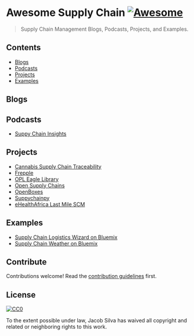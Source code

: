 # Awesome Supply Chain [![Awesome](https://cdn.rawgit.com/sindresorhus/awesome/d7305f38d29fed78fa85652e3a63e154dd8e8829/media/badge.svg)](https://github.com/sindresorhus/awesome)

> Supply Chain Management Blogs, Podcasts, Projects, and Examples.


## Contents

- [Blogs](#blogs)
- [Podcasts](#podcasts)
- [Projects](#projects)
- [Examples](#examples)


## Blogs


## Podcasts

- [Suppy Chain Insights](https://supplychaininsights.com/podcast)


## Projects

- [Cannabis Supply Chain Traceability](https://github.com/CannabisReports/Cannabis-Supply-Chain-Traceability)
- [Frepple](https://github.com/frePPLe/frepple)
- [OPL Eagle Library](https://github.com/Seeed-Studio/OPL_Eagle_Library)
- [Open Supply Chains](https://github.com/supplychainstudies/OpenSupplyChains)
- [OpenBoxes](https://github.com/openboxes/openboxes)
- [Suppychainpy](https://github.com/KevinFasusi/supplychainpy)
- [eHealthAfrica Last Mile SCM](https://github.com/eHealthAfrica/move)


## Examples

- [Supply Chain Logistics Wizard on Bluemix](https://github.com/IBM-Bluemix/logistics-wizard)
- [Supply Chain Weather on Bluemix](https://github.com/IBM-Bluemix/supply-chain-weather)


## Contribute

Contributions welcome! Read the [contribution guidelines](contributing.md) first.


## License

[![CC0](http://mirrors.creativecommons.org/presskit/buttons/88x31/svg/cc-zero.svg)](http://creativecommons.org/publicdomain/zero/1.0)

To the extent possible under law, Jacob Silva has waived all copyright and
related or neighboring rights to this work.
